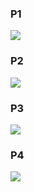 ### P1

![](https://i.imgur.com/aHYWEFw.png)

### P2

![](https://i.imgur.com/9YCtBYd.png)

### P3

![](https://i.imgur.com/olyzWhy.png)

### P4

![](https://i.imgur.com/mBps6dA.png)
